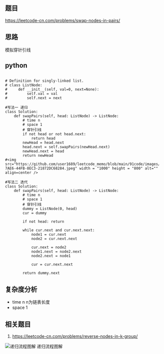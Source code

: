 ## 题目
https://leetcode-cn.com/problems/swap-nodes-in-pairs/

## 思路
模拟穿针引线

## python
```python3

# Definition for singly-linked list.
# class ListNode:
#     def __init__(self, val=0, next=None):
#         self.val = val
#         self.next = next

#写法一 递归
class Solution:
    def swapPairs(self, head: ListNode) -> ListNode:
        # time n
        # space 1
        # 穿针引线 
        if not head or not head.next:
            return head
        newHead = head.next
        head.next = self.swapPairs(newHead.next)
        newHead.next = head
        return newHead
#<img src="https://github.com/user1689/leetcode_memo/blob/main/91code/images/C07D224B-7AE6-44FB-8EC3-21872DC68284.jpeg" width = "1000" height = "800" alt="" align=center />
        
#写法二 迭代
class Solution:
    def swapPairs(self, head: ListNode) -> ListNode:
        # time n
        # space 1
        # 穿针引线
        dummy = ListNode(0, head)
        cur = dummy

        if not head: return 

        while cur.next and cur.next.next:
            node1 = cur.next
            node2 = cur.next.next

            cur.next = node2
            node1.next = node2.next
            node2.next = node1

            cur = cur.next.next
        
        return dummy.next

```

## 复杂度分析
* time n n为链表长度
* space 1

## 相关题目
1. https://leetcode-cn.com/problems/reverse-nodes-in-k-group/

![递归流程图解 递归流程图解](https://github.com/user1689/leetcode_memo/blob/main/91code/images/C07D224B-7AE6-44FB-8EC3-21872DC68284.jpeg)
